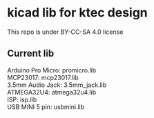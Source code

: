 # kicad lib for ktec design
This repo is under BY-CC-SA 4.0 license
## Current lib
Arduino Pro Micro: promicro.lib  
MCP23017: mcp23017.lib  
3.5mm Audio Jack: 3.5mm_jack.lib   
ATMEGA32U4: atmega32u4.lib  
ISP: isp.lib   
USB MINI 5 pin: usbmini.lib  

